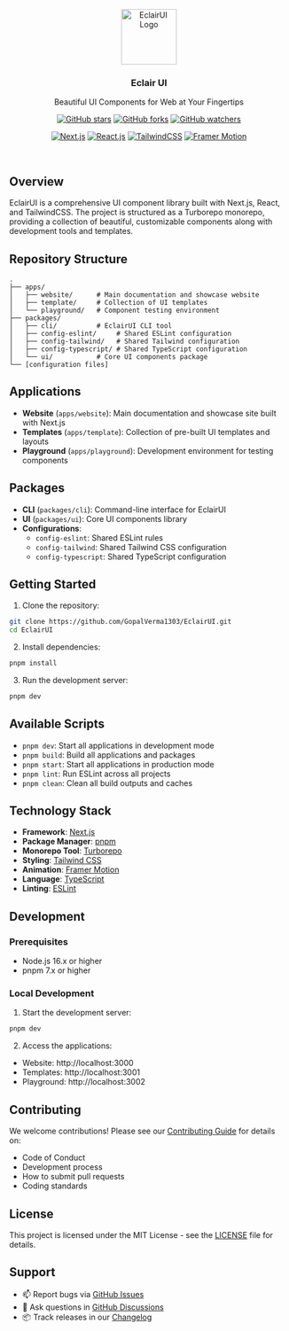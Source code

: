 <div align="center">
  <img src="https://eclairui.gopx.dev/eui-r.png" alt="EclairUI Logo" height="100">

### Eclair UI

Beautiful UI Components for Web at Your Fingertips
<br />

[![GitHub stars](https://img.shields.io/github/stars/GopalVerma1303/EclairUI.svg?style=social&label=Star)](https://github.com/GopalVerma1303/EclairUI)
[![GitHub forks](https://img.shields.io/github/forks/GopalVerma1303/EclairUI.svg?style=social&label=Fork)](https://github.com/GopalVerma1303/EclairUI/fork)
[![GitHub watchers](https://img.shields.io/github/watchers/GopalVerma1303/EclairUI.svg?style=social&label=Watch)](https://github.com/GopalVerma1303/EclairUI)

[![Next.js](https://img.shields.io/badge/Next.js-black?style=for-the-badge&logo=next.js&logoColor=white)](https://nextjs.org/)
[![React.js](https://img.shields.io/badge/React-20232A?style=for-the-badge&logo=react&logoColor=61DAFB)](https://reactjs.org/)
[![TailwindCSS](https://img.shields.io/badge/Tailwind_CSS-38B2AC?style=for-the-badge&logo=tailwind-css&logoColor=white)](https://tailwindcss.com/)
[![Framer Motion](https://img.shields.io/badge/Framer_Motion-black?style=for-the-badge&logo=framer&logoColor=blue)](https://framer.com/motion)

</div>
<br />

## Overview

EclairUI is a comprehensive UI component library built with Next.js, React, and TailwindCSS. The project is structured as a Turborepo monorepo, providing a collection of beautiful, customizable components along with development tools and templates.

## Repository Structure

```
.
├── apps/
│   ├── website/      # Main documentation and showcase website
│   ├── template/     # Collection of UI templates
│   └── playground/   # Component testing environment
├── packages/
│   ├── cli/          # EclairUI CLI tool
│   ├── config-eslint/     # Shared ESLint configuration
│   ├── config-tailwind/   # Shared Tailwind configuration
│   ├── config-typescript/ # Shared TypeScript configuration
│   └── ui/           # Core UI components package
└── [configuration files]
```

## Applications

- **Website** (`apps/website`): Main documentation and showcase site built with Next.js
- **Templates** (`apps/template`): Collection of pre-built UI templates and layouts
- **Playground** (`apps/playground`): Development environment for testing components

## Packages

- **CLI** (`packages/cli`): Command-line interface for EclairUI
- **UI** (`packages/ui`): Core UI components library
- **Configurations**:
  - `config-eslint`: Shared ESLint rules
  - `config-tailwind`: Shared Tailwind CSS configuration
  - `config-typescript`: Shared TypeScript configuration

## Getting Started

1. Clone the repository:

```bash
git clone https://github.com/GopalVerma1303/EclairUI.git
cd EclairUI
```

2. Install dependencies:

```bash
pnpm install
```

3. Run the development server:

```bash
pnpm dev
```

## Available Scripts

- `pnpm dev`: Start all applications in development mode
- `pnpm build`: Build all applications and packages
- `pnpm start`: Start all applications in production mode
- `pnpm lint`: Run ESLint across all projects
- `pnpm clean`: Clean all build outputs and caches

## Technology Stack

- **Framework**: [Next.js](https://nextjs.org/)
- **Package Manager**: [pnpm](https://pnpm.io/)
- **Monorepo Tool**: [Turborepo](https://turbo.build/)
- **Styling**: [Tailwind CSS](https://tailwindcss.com/)
- **Animation**: [Framer Motion](https://www.framer.com/motion/)
- **Language**: [TypeScript](https://www.typescriptlang.org/)
- **Linting**: [ESLint](https://eslint.org/)

## Development

### Prerequisites

- Node.js 16.x or higher
- pnpm 7.x or higher

### Local Development

1. Start the development server:

```bash
pnpm dev
```

2. Access the applications:

- Website: http://localhost:3000
- Templates: http://localhost:3001
- Playground: http://localhost:3002

## Contributing

We welcome contributions! Please see our [Contributing Guide](CONTRIBUTING.md) for details on:

- Code of Conduct
- Development process
- How to submit pull requests
- Coding standards

## License

This project is licensed under the MIT License - see the [LICENSE](LICENSE) file for details.

## Support

- 📫 Report bugs via [GitHub Issues](https://github.com/GopalVerma1303/EclairUI/issues)
- 💬 Ask questions in [GitHub Discussions](https://github.com/GopalVerma1303/EclairUI/discussions)
- 📦 Track releases in our [Changelog](CHANGELOG.md)
